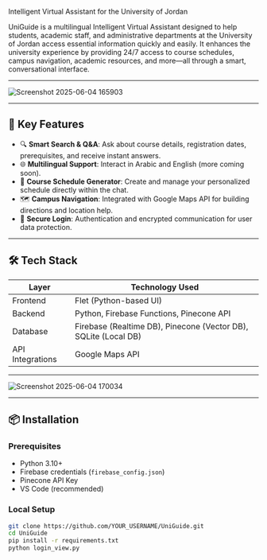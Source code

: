 Intelligent Virtual Assistant for the University of Jordan

UniGuide is a multilingual Intelligent Virtual Assistant designed to help students, academic staff, and administrative departments at the University of Jordan access essential information quickly and easily. It enhances the university experience by providing 24/7 access to course schedules, campus navigation, academic resources, and more—all through a smart, conversational interface.

---

![Screenshot 2025-06-04 165903](https://github.com/user-attachments/assets/cdb04566-70cd-4db2-b0ce-c99943ba15db)

---


## 🚀 Key Features

- 🔍 **Smart Search & Q&A**: Ask about course details, registration dates, prerequisites, and receive instant answers.
- 🌐 **Multilingual Support**: Interact in Arabic and English (more coming soon).
- 📅 **Course Schedule Generator**: Create and manage your personalized schedule directly within the chat.
- 🗺️ **Campus Navigation**: Integrated with Google Maps API for building directions and location help.
- 🔐 **Secure Login**: Authentication and encrypted communication for user data protection.

---

## 🛠️ Tech Stack

| Layer          | Technology Used |
|----------------|-----------------|
| Frontend       | Flet (Python-based UI) |
| Backend        | Python, Firebase Functions, Pinecone API |
| Database       | Firebase (Realtime DB), Pinecone (Vector DB), SQLite (Local DB) |
| API Integrations | Google Maps API |

---

![Screenshot 2025-06-04 170034](https://github.com/user-attachments/assets/efc2f521-c412-475c-847e-862a14f33f27)

---


## 📦 Installation

### Prerequisites
- Python 3.10+
- Firebase credentials (`firebase_config.json`)
- Pinecone API Key
- VS Code (recommended)

### Local Setup
```bash
git clone https://github.com/YOUR_USERNAME/UniGuide.git
cd UniGuide
pip install -r requirements.txt
python login_view.py
